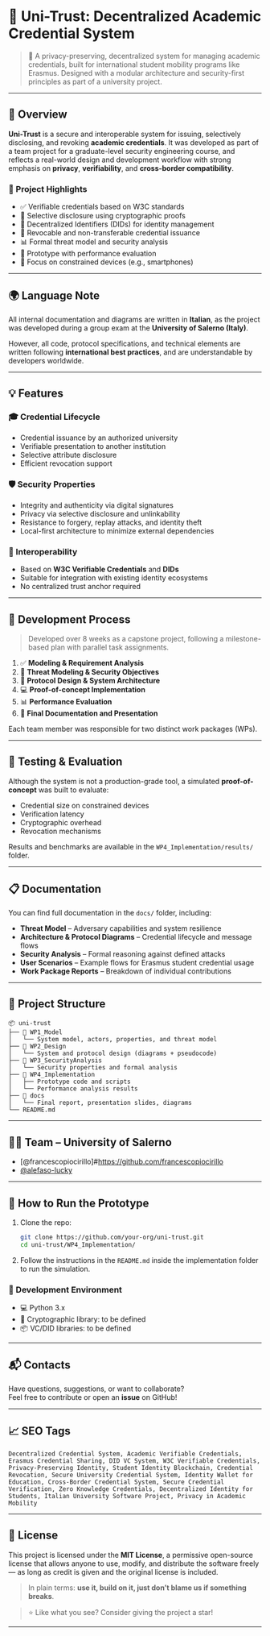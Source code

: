 🔐 Uni-Trust: Decentralized Academic Credential System
=====================================================

> 🚀 A privacy-preserving, decentralized system for managing academic credentials, built for international student mobility programs like Erasmus. Designed with a modular architecture and security-first principles as part of a university project.

* * *

📌 Overview
-----------

**Uni-Trust** is a secure and interoperable system for issuing, selectively disclosing, and revoking **academic credentials**. It was developed as part of a team project for a graduate-level security engineering course, and reflects a real-world design and development workflow with strong emphasis on **privacy**, **verifiability**, and **cross-border compatibility**.

### 📁 Project Highlights

* ✅ Verifiable credentials based on W3C standards  
* 🧠 Selective disclosure using cryptographic proofs  
* 🔄 Decentralized Identifiers (DIDs) for identity management  
* 🚫 Revocable and non-transferable credential issuance  
* 📊 Formal threat model and security analysis  
* 🧪 Prototype with performance evaluation  
* 📌 Focus on constrained devices (e.g., smartphones)

* * *

🌍 Language Note
----------------

All internal documentation and diagrams are written in **Italian**, as the project was developed during a group exam at the **University of Salerno (Italy)**.

However, all code, protocol specifications, and technical elements are written following **international best practices**, and are understandable by developers worldwide.

* * *

💡 Features
-----------

### 🎓 Credential Lifecycle

* Credential issuance by an authorized university  
* Verifiable presentation to another institution  
* Selective attribute disclosure  
* Efficient revocation support  

### 🛡️ Security Properties

* Integrity and authenticity via digital signatures  
* Privacy via selective disclosure and unlinkability  
* Resistance to forgery, replay attacks, and identity theft  
* Local-first architecture to minimize external dependencies  

### 📶 Interoperability

* Based on **W3C Verifiable Credentials** and **DIDs**  
* Suitable for integration with existing identity ecosystems  
* No centralized trust anchor required  

* * *

🧠 Development Process
----------------------

> Developed over 8 weeks as a capstone project, following a milestone-based plan with parallel task assignments.

1. ✅ **Modeling & Requirement Analysis**  
2. 🔐 **Threat Modeling & Security Objectives**  
3. 🧱 **Protocol Design & System Architecture**  
4. 💻 **Proof-of-concept Implementation**  
5. 📊 **Performance Evaluation**  
6. 📄 **Final Documentation and Presentation**  

Each team member was responsible for two distinct work packages (WPs).

* * *

🧪 Testing & Evaluation
------------------------

Although the system is not a production-grade tool, a simulated **proof-of-concept** was built to evaluate:

* Credential size on constrained devices  
* Verification latency  
* Cryptographic overhead  
* Revocation mechanisms  

Results and benchmarks are available in the `WP4_Implementation/results/` folder.

* * *

📋 Documentation
----------------

You can find full documentation in the `docs/` folder, including:

* **Threat Model** – Adversary capabilities and system resilience  
* **Architecture & Protocol Diagrams** – Credential lifecycle and message flows  
* **Security Analysis** – Formal reasoning against defined attacks  
* **User Scenarios** – Example flows for Erasmus student credential usage  
* **Work Package Reports** – Breakdown of individual contributions  

* * *

🧱 Project Structure
--------------------

```
📦 uni-trust
├── 📁 WP1_Model
│   └── System model, actors, properties, and threat model
├── 📁 WP2_Design
│   └── System and protocol design (diagrams + pseudocode)
├── 📁 WP3_SecurityAnalysis
│   └── Security properties and formal analysis
├── 📁 WP4_Implementation
│   ├── Prototype code and scripts
│   └── Performance analysis results
├── 📁 docs
│   └── Final report, presentation slides, diagrams
└── README.md
```

* * *

🧑‍💻 Team – University of Salerno
---------------------------------

* [@francescopiocirillo]#https://github.com/francescopiocirillo
* [@alefaso-lucky](#https://github.com/alefaso-lucky)

* * *

🚀 How to Run the Prototype
----------------------------

1. Clone the repo:

   ```bash
   git clone https://github.com/your-org/uni-trust.git
   cd uni-trust/WP4_Implementation/
   ```

2. Follow the instructions in the `README.md` inside the implementation folder to run the simulation.

### 🧩 Development Environment

- 💻 Python 3.x
- 🔐 Cryptographic library: to be defined
- 📦 VC/DID libraries: to be defined

* * *

📬 Contacts
-----------

Have questions, suggestions, or want to collaborate?  
Feel free to contribute or open an **issue** on GitHub!

* * *

📈 SEO Tags
-----------

```
Decentralized Credential System, Academic Verifiable Credentials, Erasmus Credential Sharing, DID VC System, W3C Verifiable Credentials, Privacy-Preserving Identity, Student Identity Blockchain, Credential Revocation, Secure University Credential System, Identity Wallet for Education, Cross-Border Credential System, Secure Credential Verification, Zero Knowledge Credentials, Decentralized Identity for Students, Italian University Software Project, Privacy in Academic Mobility
```

* * *

📄 License
----------

This project is licensed under the **MIT License**, a permissive open-source license that allows anyone to use, modify, and distribute the software freely — as long as credit is given and the original license is included.

> In plain terms: **use it, build on it, just don’t blame us if something breaks**.

> ⭐ Like what you see? Consider giving the project a star!

* * *
